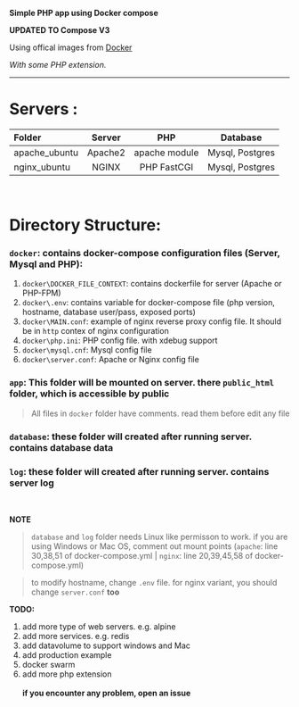 **Simple PHP app using Docker compose**

**UPDATED TO Compose V3**

Using offical images from [Docker](https://www.docker.com)

_With some PHP extension._
* * *

# Servers :

| Folder        | Server        | PHP           | Database       |
| :------------ |:-------------:| :------------:| :-------------:|
| apache_ubuntu | Apache2       | apache module | Mysql, Postgres|
| nginx_ubuntu  | NGINX         | PHP FastCGI   | Mysql, Postgres|

<br />

#   Directory Structure:

 ### `docker`: contains docker-compose configuration files (Server, Mysql and PHP):
1.  `docker\DOCKER_FILE_CONTEXT`: contains dockerfile for server (Apache or PHP-FPM)
2.  `docker\.env`: contains variable for docker-compose file (php version, hostname, database user/pass, exposed ports)
3.  `docker\MAIN.conf`: example of nginx reverse proxy config file. It should be in `http` contex of nginx configuration
4.  `docker\php.ini`: PHP config file. with xdebug support
5.  `docker\mysql.cnf`: Mysql config file
6.  `docker\server.conf`: Apache or Nginx config file

### `app`: This folder will be mounted on server. there `public_html` folder, which is accessible by public

>   All files in `docker` folder have comments. read them before edit any file


### `database`: these folder will created after running server. contains database data
### `log`: these folder will created after running server. contains server log

<br />

__NOTE__
>   `database` and `log` folder needs Linux like permisson to work. if you are using Windows or Mac OS,
>   comment out mount points (`apache`: line 30,38,51 of docker-compose.yml | `nginx`: line 20,39,45,58 of docker-compose.yml)


>   to modify hostname, change `.env` file.
>   for nginx variant, you should change `server.conf` __too__

**TODO:**
1.  add more type of web servers. e.g. alpine
2.  add more services. e.g. redis
3.  add datavolume to support windows and Mac
4.  add production example
5.  docker swarm
6.  add more php extension
<br><br>
**if you encounter any problem, open an issue**
